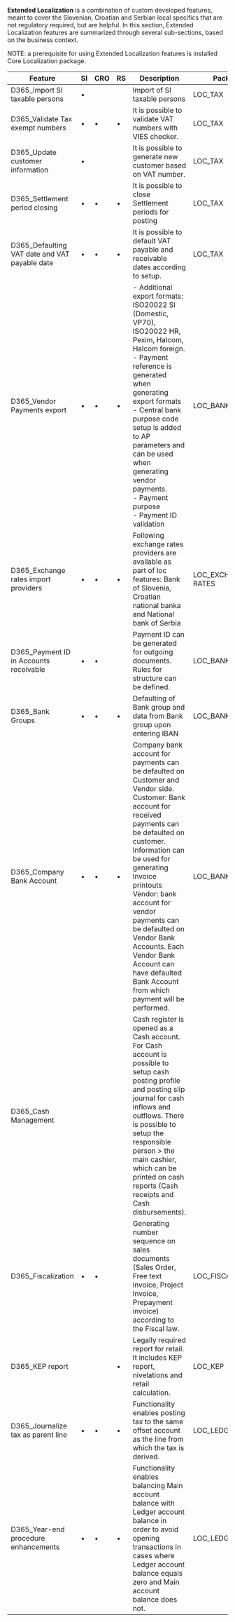 
**Extended Localization** is a combination of custom developed features, meant to cover the Slovenian, Croatian and Serbian local specifics that are not regulatory required, but are helpful. In this section, Extended Localization features are summarized through several sub-sections, based on the business context.

NOTE: a prerequisite for using Extended Localization features  is installed Core Localization package.

|**Feature** | **SI** |**CRO**  | **RS** | **Description** | **Package** | **Note** |
|--|--|--|--|--|--|--|
|D365_Import SI taxable persons  | • |  |  |Import of SI taxable persons  |LOC_TAX  |  |
|D365_Validate Tax exempt numbers  |•  | • | • | It is possible to validate  VAT numbers with VIES checker. |LOC_TAX  |  |
|D365_Update customer information | • |  |  |It is possible to generate new customer based on VAT number.  |LOC_TAX  |  |
|D365_Settlement period closing | • | • | • |It is possible to close Settlement periods for posting  |LOC_TAX  |  |
|D365_Defaulting VAT date and VAT payable date  |•  | • | • |It is possible to default VAT payable and receivable dates according to setup.  |LOC_TAX  |  |
|D365_Vendor Payments export  |•  |•  |•  | - Additional export formats: ISO20022 SI (Domestic, VP70), ISO20022 HR, Pexim, Halcom, Halcom foreign.<br> - Payment reference is generated when generating export formats<br> -  Central bank purpose code setup is added to AP parameters and can be used when generating vendor payments.<br> - Payment purpose<br> - Payment ID validation  |LOC_BANK  |  |
|D365_Exchange rates import providers  |•  |•  |•  |Following exchange rates providers are available as part of loc features: Bank of Slovenia,  Croatian national banka and National bank of Serbia  |LOC_EXCHANGE RATES  |  |
|D365_Payment ID in Accounts receivable  |•  | • |  |Payment ID can be generated for outgoing documents. Rules for structure can be defined.  |LOC_BANK  |  |
|D365_Bank Groups  | • | • |•  |Defaulting of Bank group and data from Bank group  upon entering IBAN  |LOC_BANK  |  |
|D365_Company Bank Account  | • |•  |•  |Company bank account for payments can be defaulted  on Customer and Vendor side.<br> Customer: Bank account for received payments can be defaulted on customer. Information can be used for generating Invoice printouts<br>Vendor: bank account for vendor payments can be defaulted on Vendor Bank Accounts. Each Vendor Bank Account can have defaulted Bank Account from which payment will be performed.  |LOC_BANK  |  |
|D365_Cash Management  |  |  |  |Cash register is opened as a Cash account. For Cash account is possible to setup cash posting profile and posting slip journal for cash inflows and outflows. There is possible to setup the responsible person > the main cashier, which can be printed on cash reports (Cash receipts and Cash disbursements).  |  |Not available for versions after 7.3  |
|D365_Fiscalization  |•  |•  |  |Generating number sequence on sales documents (Sales Order, Free text invoice, Project Invoice, Prepayment invoice) according to the Fiscal law.   |LOC_FISCALIZATION  |  |
|D365_KEP report  |  |  | • |Legally required report for retail. It includes KEP report, nivelations and retail calculation.   |LOC_KEP  |  |
|D365_Journalize tax as parent line  | • | • | • |Functionality enables posting tax to the same offset account as the line from which the tax is derived.  |LOC_LEDGER  |  |
|D365_Year-end procedure enhancements  |•  |•  | • |Functionality enables balancing Main account balance with Ledger account balance in order to avoid opening transactions in cases where Ledger account balance equals zero and Main account balance does not.   |LOC_LEDGER  |  |